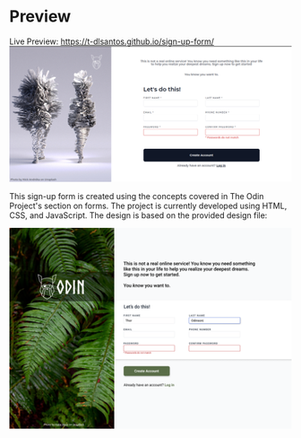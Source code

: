 # Preview
Live Preview: https://t-dlsantos.github.io/sign-up-form/
![Preview do formulário](preview.png)

This sign-up form is created using the concepts covered in The Odin Project's section on forms. The project is currently developed using HTML, CSS, and JavaScript. The design is based on the provided design file:

![Desing file](sign-up-form.png)